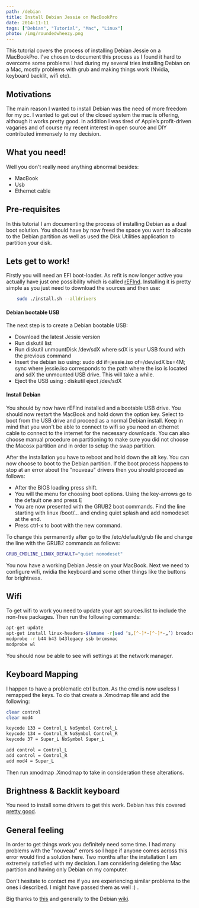 ```yaml
---
path: /debian
title: Install Debian Jessie on MacBookPro
date: 2014-11-11
tags: ["Debian", "Tutorial", "Mac", "Linux"]
photo: /img/roundedwheezy.png
---
```


This tutorial covers the process of installing Debian Jessie on a MacBookPro. I've chosen to document this process as I found it hard to overcome some problems I had during my several tries installing Debian on a Mac, mostly problems with grub and making things work (Nvidia, keyboard backlit, wifi etc).

## Motivations

The main reason I wanted to install Debian was the need of more freedom for my pc. I wanted to get out of the closed system the mac is offering, although it works pretty good.
In addition I was tired of Apple’s profit-driven vagaries and of course my recent interest in open source and DIY contributed immensely to my decision.

## What you need!

Well you don't really need anything abnormal besides:

- MacBook
- Usb
- Ethernet cable

## Pre-requisites

In this tutorial I am documenting the process of installing Debian as a dual boot solution. You should have by now freed the space you want to allocate to the Debian partition as well as used the Disk Utilities application to partition your disk.

## Lets get to work!

Firstly you will need an EFI boot-loader. As refit is now longer active you actually have just one possibility which is called [rEFInd](http://www.rodsbooks.com/refind/). Installing it is pretty simple as you just need to download the sources and then use:

```bash
	sudo ./install.sh --alldrivers
```

#### Debian bootable USB

The next step is to create a Debian bootable USB:

- Download the latest Jessie version
- Run diskutil list
- Run diskutil unmountDisk /dev/sdX where sdX is your USB found with the previous command
- Insert the debian iso using: sudo dd if=jessie.iso of=/dev/sdX bs=4M; sync where jessie.iso corresponds to the path where the iso is located and sdX the unmounted USB drive. This will take a while.
- Eject the USB using : diskutil eject /dev/sdX

#### Install Debian

You should by now have rEFInd installed and a bootable USB drive. You should now restart the MacBook and hold down the option key. Select to boot from the USB drive and proceed as a normal Debian install. Keep in mind that you won't be able to connect to wifi so you need an ethernet cable to connect to the internet for the necessary downloads. You can also choose manual procedure on partitioning to make sure you did not choose the Macosx partition and in order to setup the swap partition.

After the installation you have to reboot and hold down the alt key. You can now choose to boot to the Debian partition. If the boot process happens to stop at an error about the "nouveau" drivers then you should proceed as follows:

- After the BIOS loading press shift.
- You will the menu for choosing boot options. Using the key-arrows go to the default one and press E
- You are now presented with the GRUB2 boot commands. Find the line starting with linux /boot/... and ending quiet splash and add nomodeset at the end.
- Press ctrl-x to boot with the new command.

To change this permanently after go to the /etc/default/grub file and change the line with the GRUB2 commands as follows:

```bash
GRUB_CMDLINE_LINUX_DEFAULT="quiet nomodeset"
```

You now have a working Debian Jessie on your MacBook. Next we need to configure wifi, nvidia the keyboard and some other things like the buttons for brightness.

## Wifi

To get wifi to work you need to update your apt sources.list to include the non-free packages. Then run the following commands:

```bash
apt-get update
apt-get install linux-headers-$(uname -r|sed ‘s,[^-]*-[^-]*-„’) broadcom-sta-dkms
modprobe -r b44 b43 b43legacy ssb brcmsmac
modprobe wl
```

You should now be able to see wifi settings at the network manager.

## Keyboard Mapping

I happen to have a problematic ctrl button. As the cmd is now useless I remapped the keys. To do that create a .Xmodmap file and add the following:

```bash
clear control
clear mod4

keycode 133 = Control_L NoSymbol Control_L
keycode 134 = Control_R NoSymbol Control_R
keycode 37 = Super_L NoSymbol Super_L

add control = Control_L
add control = Control_R
add mod4 = Super_L
```

Then run xmodmap .Xmodmap to take in consideration these alterations.

## Brightness & Backlit keyboard

You need to install some drivers to get this work. Debian has this covered [pretty good](https://wiki.debian.org/NvidiaGraphicsDrivers#Installation).

## General feeling

In order to get things work you definitely need some time. I had many problems with the "nouveau" errors so I hope if anyone comes across this error would find a solution here. Two months after the installation I am extremely satisfied with my decision. I am considering deleting the Mac partition and having only Debian on my computer.

Don't hesitate to contact me if you are experiencing similar problems to the ones i described. I might have passed them as well :) .

Big thanks to [this](https://wiki.debian.org/InstallingDebianOn/Apple/MacBookPro/11-1) and generally to the Debian [wiki](https://wiki.debian.org/).
